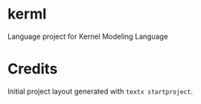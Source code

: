 # kerml

Language project for Kernel Modeling Language


# Credits

Initial project layout generated with `textx startproject`.
